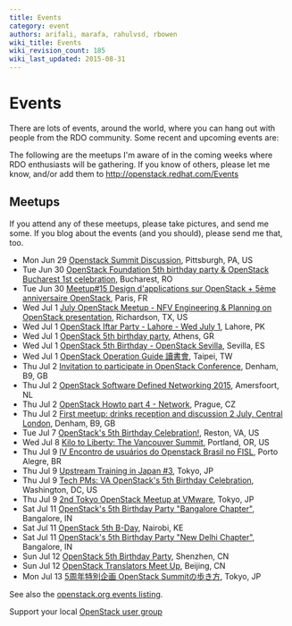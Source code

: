 ```yaml
---
title: Events
category: event
authors: arifali, marafa, rahulvsd, rbowen
wiki_title: Events
wiki_revision_count: 185
wiki_last_updated: 2015-08-31
---
```


# Events

There are lots of events, around the world, where you can hang out with people from the RDO community. Some recent and upcoming events are:

The following are the meetups I'm aware of in the coming weeks where RDO enthusiasts will be gathering. If you know of others, please let me know, and/or add them to <http://openstack.redhat.com/Events>

## Meetups

If you attend any of these meetups, please take pictures, and send me some. If you blog about the events (and you should), please send me that, too.

*   Mon Jun 29 [Openstack Summit Discussion](http://www.meetup.com/openstack-pittsburgh/events/223179665/), Pittsburgh, PA, US
*   Tue Jun 30 [OpenStack Foundation 5th birthday party & OpenStack Bucharest 1st celebration](http://www.meetup.com/OpenStack-Bucharest-Romania-Meetup/events/221522734/), Bucharest, RO
*   Tue Jun 30 [Meetup#15 Design d'applications­ sur OpenStack + 5ème anniversaire OpenStack](http://www.meetup.com/OpenStack-France/events/223339142/), Paris, FR
*   Wed Jul 1 [July OpenStack Meetup - NFV Engineering & Planning on OpenStack presentation](http://www.meetup.com/OpenStack-DFW/events/218266682/), Richardson, TX, US
*   Wed Jul 1 [OpenStack Iftar Party - Lahore - Wed July 1](http://www.meetup.com/Lahore-OpenStack-Meetup/events/223460780/), Lahore, PK
*   Wed Jul 1 [OpenStack 5th birthday party](http://www.meetup.com/Athens-OpenStack-User-Group/events/222125353/), Athens, GR
*   Wed Jul 1 [OpenStack 5th Birthday - OpenStack Sevilla](http://www.meetup.com/Bitnami-Sevilla/events/223329992/), Sevilla, ES
*   Wed Jul 1 [OpenStack Operation Guide 讀書會](http://www.meetup.com/OpenStack-Taiwan-User-Group/events/223529694/), Taipei, TW
*   Thu Jul 2 [Invitation to participate in OpenStack Conference](http://www.meetup.com/Exploring-OpenStack-London/events/223307715/), Denham, B9, GB
*   Thu Jul 2 [OpenStack Software Defined Networking 2015](http://www.meetup.com/Openstack-Netherlands/events/220916687/), Amersfoort, NL
*   Thu Jul 2 [OpenStack Howto part 4 - Network](http://www.meetup.com/OpenStack-Czech-User-Group-Meetup/events/222955554/), Prague, CZ
*   Thu Jul 2 [First meetup: drinks reception and discussion 2 July, Central London](http://www.meetup.com/Exploring-OpenStack-London/events/222153382/), Denham, B9, GB
*   Tue Jul 7 [OpenStack's 5th Birthday Celebration!](http://www.meetup.com/OpenStack-Nova/events/222455987/), Reston, VA, US
*   Wed Jul 8 [Kilo to Liberty: The Vancouver Summit](http://www.meetup.com/OpenStack-Northwest/events/221371151/), Portland, OR, US
*   Thu Jul 9 [IV Encontro de usuários do Openstack Brasil no FISL](http://www.meetup.com/Openstack-Brasil/events/223407121/), Porto Alegre, BR
*   Thu Jul 9 [Upstream Training in Japan #3](http://www.meetup.com/Japan-OpenStack-User-Group/events/223005607/), Tokyo, JP
*   Thu Jul 9 [Tech PMs: VA OpenStack's 5th Birthday Celebration](http://www.meetup.com/DC-Program-and-Project-Managers/events/223202653/), Washington, DC, US
*   Thu Jul 9 [2nd Tokyo OpenStack Meetup at VMware](http://www.meetup.com/Tokyo-OpenStack-Meetup/events/222733111/), Tokyo, JP
*   Sat Jul 11 [OpenStack's 5th Birthday Party "Bangalore Chapter"](http://www.meetup.com/Indian-OpenStack-User-Group/events/223513171/), Bangalore, IN
*   Sat Jul 11 [OpenStack 5th B-Day](http://www.meetup.com/OpenStack-Nairobi/events/223306780/), Nairobi, KE
*   Sat Jul 11 [OpenStack's 5th Birthday Party "New Delhi Chapter"](http://www.meetup.com/Indian-OpenStack-User-Group/events/223255677/), Bangalore, IN
*   Sun Jul 12 [OpenStack 5th Birthday Party](http://www.meetup.com/Shenzhen-openstack-usergroup/events/223058933/), Shenzhen, CN
*   Sun Jul 12 [OpenStack Translators Meet Up](http://www.meetup.com/China-OpenStack-User-Group/events/223569622/), Beijing, CN
*   Mon Jul 13 [5周年特別企画 OpenStack Summitの歩き方](http://www.meetup.com/Japan-OpenStack-User-Group/events/223104697/), Tokyo, JP

See also the [openstack.org events listing](http://www.openstack.org/community/events/).

Support your local [OpenStack user group](https://wiki.openstack.org/wiki/OpenStack_User_Groups)

